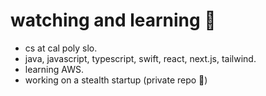 # watching and learning 🦇

- cs at cal poly slo.
- java, javascript, typescript, swift, react, next.js, tailwind.
- learning AWS.
- working on a stealth startup (private repo 🤫)
  

